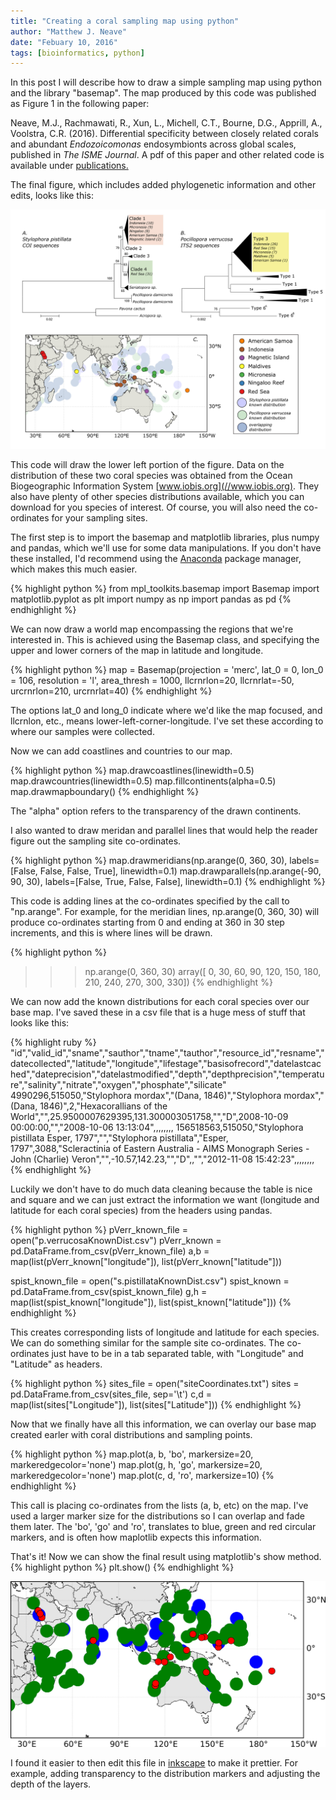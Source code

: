 ```yaml
---
title: "Creating a coral sampling map using python"
author: "Matthew J. Neave"
date: "Febuary 10, 2016"
tags: [bioinformatics, python]
---
```


In this post I will describe how to draw a simple sampling map using python and the library "basemap". The map produced by this code was published as Figure 1 in the following paper:

Neave, M.J., Rachmawati, R., Xun, L., Michell, C.T., Bourne, D.G., Apprill, A., Voolstra, C.R. (2016). Differential specificity between closely related corals and abundant <i>Endozoicomonas</i> endosymbionts across global scales, published in <i>The ISME Journal</i>.
A pdf of this paper and other related code is available under [publications.](../publications)

The final figure, which includes added phylogenetic information and other edits, looks like this:

![microbime_map](https://github.com/neavemj/neavemj.github.io/blob/master/_posts/microbiome_map/7.spistPocMap.png?raw=true)

This code will draw the lower left portion of the figure. Data on the distribution of these two coral species was obtained from the Ocean Biogeographic Information System [www.iobis.org](//www.iobis.org). They also have plenty of other species distributions available, which you can download for you species of interest. Of course, you will also need the co-ordinates for your sampling sites. 

The first step is to import the basemap and matplotlib libraries, plus numpy and pandas, which we'll use for some data manipulations. If you don't have these installed, I'd recommend using the [Anaconda](https://www.continuum.io/anaconda-overview) package manager, which makes this much easier.

{% highlight python %}
from mpl_toolkits.basemap import Basemap
import matplotlib.pyplot as plt
import numpy as np
import pandas as pd
{% endhighlight %}

We can now draw a world map encompassing the regions that we're interested in. This is achieved using the Basemap class, and specifying the upper and lower corners of the map in latitude and longitude.


{% highlight python %}
map = Basemap(projection = 'merc', lat_0 = 0, lon_0 = 106, resolution = 'l', area_thresh = 1000, llcrnrlon=20, llcrnrlat=-50, urcrnrlon=210, urcrnrlat=40)
{% endhighlight %}

The options lat_0 and long_0 indicate where we'd like the map focused, and llcrnlon, etc., means lower-left-corner-longitude. I've set these according to where our samples were collected.

Now we can add coastlines and countries to our map.

{% highlight python %}
map.drawcoastlines(linewidth=0.5)
map.drawcountries(linewidth=0.5)
map.fillcontinents(alpha=0.5)
map.drawmapboundary()
{% endhighlight %}

The "alpha" option refers to the transparency of the drawn continents.

I also wanted to draw meridan and parallel lines that would help the reader figure out the sampling site co-ordinates.

{% highlight python %}
map.drawmeridians(np.arange(0, 360, 30), labels=[False, False, False, True], linewidth=0.1)
map.drawparallels(np.arange(-90, 90, 30), labels=[False, True, False, False], linewidth=0.1)
{% endhighlight %}

This code is adding lines at the co-ordinates specified by the call to "np.arange". For example, for the meridian lines, np.arange(0, 360, 30) will produce co-ordinates starting from 0 and ending at 360 in 30 step increments, and this is where lines will be drawn.

{% highlight python %}
>>> np.arange(0, 360, 30)
array([  0,  30,  60,  90, 120, 150, 180, 210, 240, 270, 300, 330])
{% endhighlight %}

We can now add the known distributions for each coral species over our base map. I've saved these in a csv file that is a huge mess of stuff that looks like this:

{% highlight ruby %}
"id","valid_id","sname","sauthor","tname","tauthor","resource_id","resname","datecollected","latitude","longitude","lifestage","basisofrecord","datelastcached","dateprecision","datelastmodified","depth","depthprecision","temperature","salinity","nitrate","oxygen","phosphate","silicate"
4990296,515050,"Stylophora mordax","(Dana, 1846)","Stylophora mordax","(Dana, 1846)",2,"Hexacorallians of the World","",25.9500007629395,131.300003051758,"","D",2008-10-09 00:00:00,"","2008-10-06 13:13:04",,,,,,,,
156518563,515050,"Stylophora pistillata Esper, 1797","","Stylophora pistillata","Esper, 1797",3088,"Scleractinia of Eastern Australia - AIMS Monograph Series - John (Charlie) Veron","",-10.57,142.23,"","D",,"","2012-11-08 15:42:23",,,,,,,,
{% endhighlight %}

Luckily we don't have to do much data cleaning because the table is nice and square and we can just extract the information we want (longitude and latitude for each coral species) from the headers using pandas. 

{% highlight python %}
pVerr_known_file = open("p.verrucosaKnownDist.csv")
pVerr_known = pd.DataFrame.from_csv(pVerr_known_file)
a,b = map(list(pVerr_known["longitude"]), list(pVerr_known["latitude"]))

spist_known_file = open("s.pistillataKnownDist.csv")
spist_known = pd.DataFrame.from_csv(spist_known_file)
g,h = map(list(spist_known["longitude"]), list(spist_known["latitude"]))
{% endhighlight %}

This creates corresponding lists of longitude and latitude for each species. We can do something similar for the sample site co-ordinates. The co-ordinates just have to be in a tab separated table, with "Longitude" and "Latitude" as headers.

{% highlight python %}
sites_file = open("siteCoordinates.txt")
sites = pd.DataFrame.from_csv(sites_file, sep='\t')
c,d = map(list(sites["Longitude"]), list(sites["Latitude"]))
{% endhighlight %}

Now that we finally have all this information, we can overlay our base map created earler with coral distributions and sampling points.

{% highlight python %}
map.plot(a, b, 'bo', markersize=20, markeredgecolor='none')
map.plot(g, h, 'go', markersize=20, markeredgecolor='none')
map.plot(c, d, 'ro', markersize=10)
{% endhighlight %}

This call is placing co-ordinates from the lists (a, b, etc) on the map. I've used a larger marker size for the distributions so I can overlap and fade them later. The 'bo', 'go' and 'ro', translates to blue, green and red circular markers, and is often how maplotlib expects this information.

That's it! Now we can show the final result using matplotlib's show method.
{% highlight python %}
plt.show()
{% endhighlight %}

![raw_map](https://github.com/neavemj/neavemj.github.io/blob/master/_posts/microbiome_map/siteMap.png?raw=true)

I found it easier to then edit this file in [inkscape](//inkscape.org) to make it prettier. For example, adding transparency to the distribution markers and adjusting the depth of the layers.

